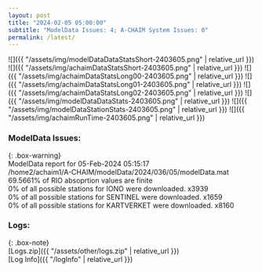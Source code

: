 ```yaml
---
layout: post
title: "2024-02-05 05:00:00"
subtitle: "ModelData Issues: 4; A-CHAIM System Issues: 0"
permalink: /latest/
---
```


![]({{ "/assets/img/modelDataDataStatsShort-2403605.png" | relative_url }})
![]({{ "/assets/img/achaimDataStatsShort-2403605.png" | relative_url }})
![]({{ "/assets/img/achaimDataStatsLong00-2403605.png" | relative_url }})
![]({{ "/assets/img/achaimDataStatsLong01-2403605.png" | relative_url }})
![]({{ "/assets/img/achaimDataStatsLong02-2403605.png" | relative_url }})
![]({{ "/assets/img/modelDataDataStats-2403605.png" | relative_url }})
![]({{ "/assets/img/modelDataStationStats-2403605.png" | relative_url }})
![]({{ "/assets/img/achaimRunTime-2403605.png" | relative_url }})


### ModelData Issues:  
  
{: .box-warning}  
 ModelData report for 05-Feb-2024 05:15:17   
 /home2/achaim1/A-CHAIM/modelData/2024/036/05/modelData.mat   
 69.5661% of RIO absoprtion values are finite   
 0% of all possible stations for IONO were downloaded. x3939   
 0% of all possible stations for SENTINEL were downloaded. x1659   
 0% of all possible stations for KARTVERKET were downloaded. x8160   
  


### Logs:  
  
{: .box-note}  
[Logs.zip]({{ "/assets/other/logs.zip" | relative_url }})  
[Log Info]({{ "/logInfo" | relative_url }})  
